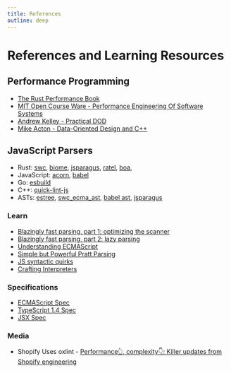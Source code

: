 ```yaml
---
title: References
outline: deep
---
```


# References and Learning Resources

## Performance Programming

- [The Rust Performance Book](https://nnethercote.github.io/perf-book/introduction.html)
- [MIT Open Course Ware - Performance Engineering Of Software Systems](https://ocw.mit.edu/courses/6-172-performance-engineering-of-software-systems-fall-2018/video_galleries/lecture-videos)
- [Andrew Kelley - Practical DOD](https://vimeo.com/649009599)
- [Mike Acton - Data-Oriented Design and C++](https://youtu.be/rX0ItVEVjHc)

## JavaScript Parsers

- Rust: [swc](https://swc.rs), [biome](https://biomejs.dev), [jsparagus](https://github.com/mozilla-spidermonkey/jsparagus), [ratel](https://github.com/ratel-rust/ratel-core), [boa](https://github.com/lastmjs/boa-azle),
- JavaScript: [acorn](https://github.com/acornjs/acorn), [babel](https://babeljs.io)
- Go: [esbuild](https://esbuild.github.io)
- C++: [quick-lint-js](https://github.com/quick-lint/quick-lint-js)
- ASTs: [estree](https://github.com/estree/estree), [swc_ecma_ast](https://github.com/swc-project/swc/tree/main/crates/swc_ecma_ast/src), [babel ast](https://github.com/babel/babel/blob/main/packages/babel-types/src/ast-types/generated/index.ts), [jsparagus](https://gist.github.com/Boshen/0b481a058cd715576aaf1624d2c6d469)

### Learn

- [Blazingly fast parsing, part 1: optimizing the scanner](https://v8.dev/blog/scanner)
- [Blazingly fast parsing, part 2: lazy parsing](https://v8.dev/blog/preparser)
- [Understanding ECMAScript](https://v8.dev/blog/tags/understanding-ecmascript)
- [Simple but Powerful Pratt Parsing](https://matklad.github.io/2020/04/13/simple-but-powerful-pratt-parsing.html)
- [JS syntactic quirks](https://github.com/mozilla-spidermonkey/jsparagus/blob/master/js-quirks.md)
- [Crafting Interpreters](https://craftinginterpreters.com)

### Specifications

- [ECMAScript Spec](https://tc39.es/ecma262/)
- [TypeScript 1.4 Spec](/docs/typescript-spec-1.4.pdf)
- [JSX Spec](https://facebook.github.io/jsx/)

### Media

- Shopify Uses oxlint - [Performance👆, complexity👇: Killer updates from Shopify engineering](https://www.shopify.com/news/performance%F0%9F%91%86-complexity%F0%9F%91%87-killer-updates-from-shopify-engineering)
